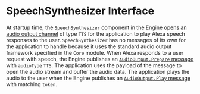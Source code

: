 # SpeechSynthesizer Interface

At startup time, the `SpeechSynthesizer` component in the Engine [opens an audio output channel](https://alexa.github.io/alexa-auto-sdk/docs/explore/features/core/AudioOutput/) of type `TTS` for the application to play Alexa speech responses to the user. `SpeechSynthesizer` has no messages of its own for the application to handle because it uses the standard audio output framework specified in the `Core` module. When Alexa responds to a user request with speech, the Engine publishes an [`AudioOutput.Prepare` message](https://alexa.github.io/alexa-auto-sdk/docs/aasb/core/AudioOutput/index.html#prepare) with `audioType` `TTS`. The application uses the payload of the message to open the audio stream and buffer the audio data. The application plays the audio to the user when the Engine publishes an [`AudioOutput.Play` message](https://alexa.github.io/alexa-auto-sdk/docs/aasb/core/AudioOutput/index.html#play) with matching `token`.
